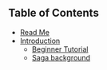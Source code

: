 ## Table of Contents

* [Read Me](/README.md)
* [Introduction](/doc/introduction/README.md)
  * [Beginner Tutorial](/doc/introduction/BeginnerTutorial.md)
  * [Saga background](/doc/introduction/SagaBackground.md)


